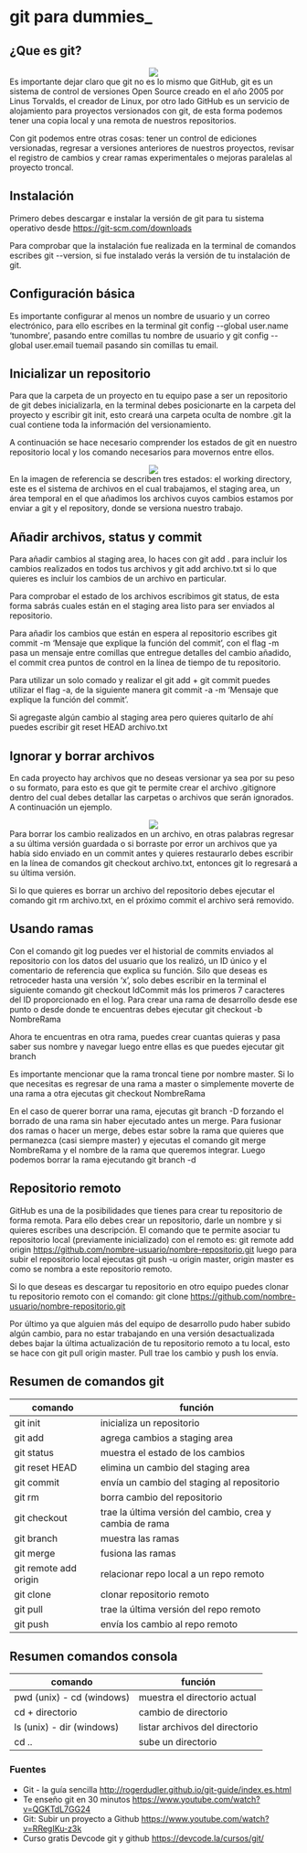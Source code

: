 # git para dummies_

## ¿Que es git?

<div style="display:flex; justify-content: center;"><img src ="img/git-github.jpg"/></div>
Es importante dejar claro que git no es lo mismo que GitHub, git es un sistema de control de versiones Open Source creado en el año 2005 por Linus Torvalds, el creador de Linux, por otro lado GitHub es un servicio de alojamiento para proyectos versionados con git, de esta forma podemos tener una copia local y una remota de nuestros repositorios.

Con git podemos entre otras cosas: tener un control de ediciones versionadas, regresar a versiones anteriores de nuestros proyectos, revisar el registro de cambios y crear ramas experimentales o mejoras paralelas al proyecto troncal.

## Instalación
Primero debes descargar e instalar la versión de git para tu sistema operativo desde https://git-scm.com/downloads

Para comprobar que la instalación fue realizada en la terminal de comandos escribes
git --version, si fue instalado verás la versión de tu instalación de git.

## Configuración básica
Es importante configurar al menos un nombre de usuario y un correo electrónico, para ello escribes en la terminal git config --global user.name ‘tunombre’, pasando entre comillas tu nombre de usuario y git config --global user.email tuemail pasando sin comillas tu email.

## Inicializar un repositorio
Para que la carpeta de un proyecto en tu equipo pase a ser un repositorio de git debes inicializarla, en la terminal debes posicionarte en la carpeta del proyecto y escribir git init, esto creará una carpeta oculta de nombre .git la cual contiene toda la información del versionamiento.

A continuación se hace necesario comprender los estados de git en nuestro repositorio local y los comando necesarios para movernos entre ellos.

<div style="display:flex; justify-content: center;"><img src ="img/flujo.jpg"/></div>
En la imagen de referencia se describen tres estados: el working directory, este es el sistema de archivos en el cual trabajamos, el staging area, un área temporal en el que añadimos los archivos cuyos cambios estamos por enviar a git y el repository, donde se versiona nuestro trabajo.

## Añadir archivos, status y commit
Para añadir cambios al staging area, lo haces con git add . para incluir los cambios realizados en todos tus archivos y git add archivo.txt si lo que quieres es incluir los cambios de un archivo en particular.

Para comprobar el estado de los archivos escribimos git status, de esta forma sabrás cuales están en el staging area listo para ser enviados al repositorio.

Para añadir los cambios que están en espera al repositorio escribes git commit -m ‘Mensaje que explique la función del commit’, con el flag -m pasa un mensaje entre comillas que entregue detalles del cambio añadido, el commit crea puntos de control en la línea de tiempo de tu repositorio.

Para utilizar un solo comado y realizar el git add + git commit puedes utilizar el flag -a, de la siguiente manera git commit -a -m ‘Mensaje que explique la función del commit’.

Si agregaste algún cambio al staging area pero quieres quitarlo de ahí puedes escribir 
git reset HEAD archivo.txt

## Ignorar y borrar archivos
En cada proyecto hay archivos que no deseas versionar ya sea por su peso o su formato, para esto es que git te permite crear el archivo .gitignore dentro del cual debes detallar las carpetas o archivos que serán ignorados. A continuación un ejemplo.

<div style="display:flex; justify-content: center;"><img src ="img/gitignore.jpg"/></div>
Para borrar los cambio realizados en un archivo, en otras palabras regresar a su última versión guardada o si borraste por error un archivos que ya había sido enviado en un commit antes y quieres restaurarlo debes escribir en la línea de comandos git checkout archivo.txt, entonces git lo regresará a su última versión.

Si lo que quieres es borrar un archivo del repositorio debes ejecutar el comando git rm archivo.txt, en el próximo commit el archivo será removido. 

## Usando ramas
Con el comando git log puedes ver el historial de commits enviados al repositorio con los datos del usuario que los realizó, un ID único y el comentario de referencia que explica su función. Silo que deseas es retroceder hasta una versión ‘x’, solo debes escribir en la terminal el siguiente comando git checkout IdCommit más los primeros 7 caracteres del ID proporcionado en el log. Para crear una rama de desarrollo desde ese punto o desde donde te encuentras debes ejecutar git checkout -b NombreRama

Ahora te encuentras en otra rama, puedes crear cuantas quieras y pasa saber sus nombre y navegar luego entre ellas es que puedes ejecutar git branch

Es importante mencionar que la rama troncal tiene por nombre master. Si lo que necesitas es regresar de una rama a master o simplemente moverte de una rama a otra ejecutas git checkout NombreRama

En el caso de querer borrar una rama, ejecutas git branch -D forzando el borrado de una rama sin haber ejecutado antes un merge. Para fusionar dos ramas o hacer un merge, debes estar sobre la rama que quieres que permanezca (casi siempre master) y ejecutas el comando git merge NombreRama y el nombre de la rama que queremos integrar. Luego podemos borrar la rama ejecutando git branch -d

## Repositorio remoto
GitHub es una de la posibilidades que tienes para crear tu repositorio de forma remota. Para ello debes crear un repositorio, darle un nombre y si quieres escribes una descripción. El comando que te permite asociar tu repositorio local (previamente inicializado) con el remoto es: 
git remote add origin https://github.com/nombre-usuario/nombre-repositorio.git
luego para subir el repositorio local ejecutas git push -u origin master, origin master es como se nombra a este repositorio remoto.

Si lo que deseas es descargar tu repositorio en otro equipo puedes clonar tu repositorio remoto con el comando: 
git clone https://github.com/nombre-usuario/nombre-repositorio.git 

Por último ya que alguien más del equipo de desarrollo pudo haber subido algún cambio, para no estar trabajando en una versión desactualizada debes bajar la última actualización de tu repositorio remoto a tu local, esto se hace con git pull origin master. Pull trae los cambio y push los envía.

## Resumen de comandos git

|comando                  | función                                                    |
|-------------------------|------------------------------------------------------------|
| git init                | inicializa un repositorio                                  |
| git add                 | agrega cambios a staging area                              |
| git status              | muestra el estado de los cambios                           |
| git reset HEAD          | elimina un cambio del staging area                         |
| git commit              | envía un cambio del staging al repositorio                 |
| git rm                  | borra cambio del repositorio                               |
| git checkout            | trae la última versión del cambio, crea y cambia de rama   |
| git branch              | muestra las ramas                                          |
| git merge               | fusiona las ramas                                          |
| git remote add origin   | relacionar repo local a un repo remoto                     |
| git clone               | clonar repositorio remoto                                  |
| git pull                | trae la última versión del repo remoto                     |
| git push                | envía los cambio al repo remoto                            |

## Resumen comandos consola

|comando                   | función                                                    |
|--------------------------|------------------------------------------------------------|
| pwd (unix) - cd (windows)| muestra el directorio actual                               |
| cd  + directorio         | cambio de directorio                                       |
| ls (unix) - dir (windows)| listar archivos del directorio                             |
| cd ..                    | sube un directorio                                         |

### Fuentes
  
* Git - la guía sencilla
    http://rogerdudler.github.io/git-guide/index.es.html
* Te enseño git en 30 minutos
    https://www.youtube.com/watch?v=QGKTdL7GG24
* Git: Subir un proyecto a Github
    https://www.youtube.com/watch?v=RRegIKu-z3k
* Curso gratis Devcode git y github
    https://devcode.la/cursos/git/